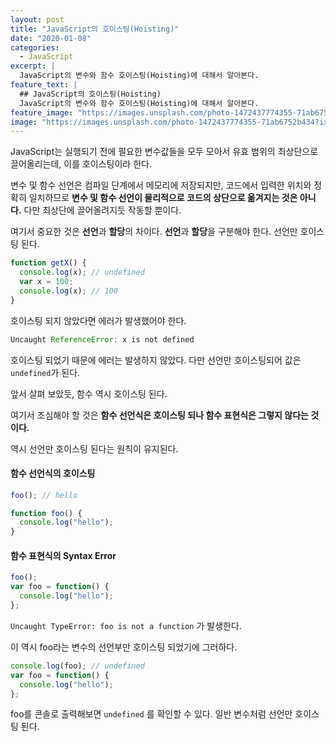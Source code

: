 ```yaml
---
layout: post
title: "JavaScript의 호이스팅(Hoisting)"
date: "2020-01-08"
categories:
  - JavaScript
excerpt: |
  JavaScript의 변수와 함수 호이스팅(Hoisting)에 대해서 알아본다.
feature_text: |
  ## JavaScript의 호이스팅(Hoisting)
  JavaScript의 변수와 함수 호이스팅(Hoisting)에 대해서 알아본다.
feature_image: "https://images.unsplash.com/photo-1472437774355-71ab6752b434?ixlib=rb-1.2.1&ixid=eyJhcHBfaWQiOjEyMDd9&auto=format&fit=crop&w=1267&q=80"
image: "https://images.unsplash.com/photo-1472437774355-71ab6752b434?ixlib=rb-1.2.1&ixid=eyJhcHBfaWQiOjEyMDd9&auto=format&fit=crop&w=1267&q=80"
---
```


JavaScript는 실행되기 전에 필요한 변수값들을 모두 모아서 유효 범위의 최상단으로 끌어올리는데, 이를 호이스팅이라 한다.

변수 및 함수 선언은 컴파일 단계에서 메모리에 저장되지만, 코드에서 입력한 위치와 정확히 일치하므로 **변수 및 함수 선언이 물리적으로 코드의 상단으로 옮겨지는 것은 아니다.**
다만 최상단에 끌어올려지듯 작동할 뿐이다.

여기서 중요한 것은 **선언**과 **할당**의 차이다.
**선언**과 **할당**을 구분해야 한다. 선언만 호이스팅 된다.

```javascript
function getX() {
  console.log(x); // undefined
  var x = 100;
  console.log(x); // 100
}
```

호이스팅 되지 않았다면 에러가 발생했어야 한다.

```javascript
Uncaught ReferenceError: x is not defined
```

호이스팅 되었기 때문에 에러는 발생하지 않았다. 다만 선언만 호이스팅되어 값은 `undefined`가 된다.

앞서 살펴 보았듯, 함수 역시 호이스팅 된다.

여기서 조심해야 할 것은 **함수 선언식은 호이스팅 되나 함수 표현식은 그렇지 않다는 것이다.**

역시 선언만 호이스팅 된다는 원칙이 유지된다.

#### 함수 선언식의 호이스팅

```javascript
foo(); // hello

function foo() {
  console.log("hello");
}
```

#### 함수 표현식의 Syntax Error

```javascript
foo();
var foo = function() {
  console.log("hello");
};
```

`Uncaught TypeError: foo is not a function` 가 발생한다.

이 역시 foo라는 변수의 선언부만 호이스팅 되었기에 그러하다.

```javascript
console.log(foo); // undefined
var foo = function() {
  console.log("hello");
};
```

foo를 콘솔로 출력해보면 `undefined` 를 확인할 수 있다. 일반 변수처럼 선언만 호이스팅 된다.
